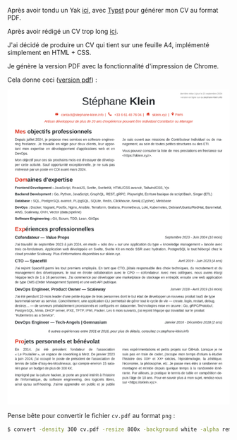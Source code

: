 Après avoir tondu un Yak [ici](https://github.com/stephane-klein/typst-sklein-resume-poc), avec [Typst](https://typst.app) pour générer mon CV au format PDF.

Après avoir rédigé un CV trop long [ici](https://sklein.xyz/fr/cv/).

J'ai décidé de produire un CV qui tient sur une feuille A4, implémenté simplement en HTML + CSS.

Je génère la version PDF avec la fonctionnalité d'impression de Chrome.

Cela donne ceci ([version pdf](cv.pdf)) :

<a href="cv.pdf"><img src="cv.png"></a>

Pense bête pour convertir le fichier `cv.pdf` au format `png` :

```sh
$ convert -density 300 cv.pdf -resize 800x -background white -alpha remove -alpha off cv.png
```
